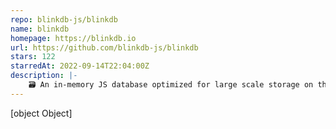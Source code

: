 ```yaml
---
repo: blinkdb-js/blinkdb
name: blinkdb
homepage: https://blinkdb.io
url: https://github.com/blinkdb-js/blinkdb
stars: 122
starredAt: 2022-09-14T22:04:00Z
description: |-
    🗃️ An in-memory JS database optimized for large scale storage on the frontend.
---
```


[object Object]
